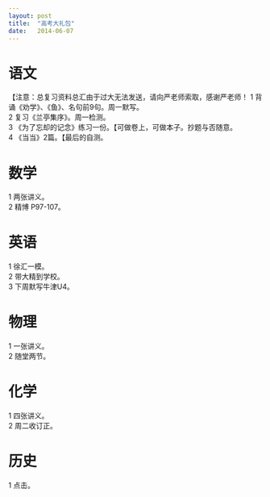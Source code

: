 ```yaml
---
layout: post
title:  "高考大礼包"
date:   2014-06-07
---
```


语文
====
【注意：总复习资料总汇由于过大无法发送，请向严老师索取，感谢严老师！ 
1 背诵《劝学》、《鱼》、名句前9句。周一默写。  
2 复习《兰亭集序》。周一检测。  
3 《为了忘却的记念》练习一份。【可做卷上，可做本子。抄题与否随意。  
4 《当当》2篇。【最后的自测。  

数学
====
1 两张讲义。  
2 精博 P97-107。  

英语
====
1 徐汇一模。  
2 带大精到学校。  
3 下周默写牛津U4。  

物理
====
1 一张讲义。  
2 随堂两节。  

化学
====
1 四张讲义。  
2 周二收订正。  

历史
====
1 点击。  